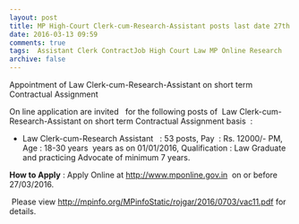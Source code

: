 ```yaml
---
layout: post
title: MP High-Court Clerk-cum-Research-Assistant posts last date 27th March-2016   
date: 2016-03-13 09:59
comments: true
tags:  Assistant Clerk ContractJob High Court Law MP Online Research 
archive: false
---
```

Appointment of Law Clerk-cum-Research-Assistant on short term Contractual Assignment

On line application are invited   for the following posts of  Law Clerk-cum-Research-Assistant on short term Contractual Assignment basis  :

- Law Clerk-cum-Research Assistant   : 53 posts, Pay  : Rs. 12000/- PM, Age : 18-30 years  years as on 01/01/2016, Qualification : Law Graduate and practicing Advocate of minimum 7 years.

**How to Apply** : Apply Online at <http://www.mponline.gov.in>  on or before 27/03/2016.


 Please view <http://mpinfo.org/MPinfoStatic/rojgar/2016/0703/vac11.pdf> for details. 





